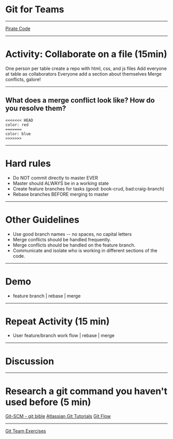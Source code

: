 # Git for Teams

---

[Pirate Code](https://www.youtube.com/watch?v=b6kgS_AwuH0)

---

# Activity: Collaborate on a file (15min)
One person per table create a repo with html, css, and js files
Add everyone at table as collaborators
Everyone add a section about themselves
Merge conflicts, galore!

---

## What does a merge conflict look like? How do you resolve them?

```
<<<<<<< HEAD
color: red
=======
color: blue
>>>>>>>
```

---

# Hard rules
+ Do NOT commit directly to master EVER
+ Master should ALWAYS be in a working state
+ Create feature branches for tasks (good: book-crud, bad:craig-branch)
+ Rebase branches BEFORE merging to master

---

# Other Guidelines
+ Use good branch names -- no spaces, no capital letters
+ Merge conflicts should be handled frequently.
+ Merge conflicts should be handled on the feature branch.
+ Communicate and isolate who is working in different sections of the code.

---

# Demo

- feature branch | rebase | merge

---

# Repeat Activity (15 min)
+ User feature/branch work flow | rebase | merge

---

# Discussion

---

# Research a git command you haven't used before (5 min)

[Git-SCM - git bible](https://git-scm.com/)
[Atlassian Git Tutorials](https://www.atlassian.com/git/tutorials)
[Git Flow](https://guides.github.com/introduction/flow/)


---

[Git Team Exercises](https://github.com/gSchool/bue/wiki/Git-for-Teams---lecture-notes)
